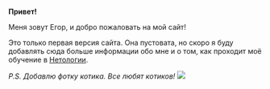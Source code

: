 **Привет!**

Меня зовут Егор, и добро пожаловать на мой сайт!

Это только первая версия сайта. Она пустовата, но скоро я буду добавлять сюда больше информации обо мне и о том, как проходит моё обучение в [Нетологии](netology.ru).

*P.S.*
*Добавлю фотку котика. Все любят котиков!*
![](https://i.pinimg.com/originals/f4/d2/96/f4d2961b652880be432fb9580891ed62.png)